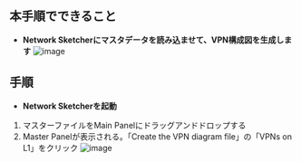 ## 本手順でできること
* **Network Sketcherにマスタデータを読み込ませて、VPN構成図を生成します**
![image](https://github.com/cisco-open/network-sketcher/assets/13013736/afb08bf6-276a-4306-9739-5928d0258ef4)


## 手順
* **Network Sketcherを起動**
1. マスターファイルをMain Panelにドラッグアンドドロップする
1. Master Panelが表示される。「Create the VPN diagram file」の「VPNs on L1」をクリック
![image](https://github.com/cisco-open/network-sketcher/assets/13013736/1c8b4120-ac91-4659-acd0-b6c4d8e63dd5)


